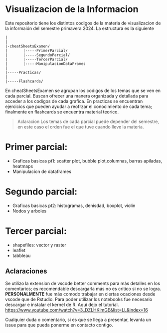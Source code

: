 # Visualizacion de la Informacion

Este repositorio tiene los distintos codigos de la materia de visualizacion de la informaión del semestre primavera 2024. La estructura es la siguiente
```
|
|
|-cheatSheetsExamen/
|       |-----PrimerParcial/
|       |-----SegundoParcial/
|       |-----TercerParcial/
|       |-----ManipulacionDataFrames
|
|-----Practicas/
|
|-----Flashcards/  
```
En cheatSheetsExamen se agrupan los codigos de los temas que se ven en cada parcial. Buscan ofrecer una manera organizada y detallada para acceder a los codigos de cada grafica. 
En practicas se encuentran ejercicios que pueden ayudar a reofrzar el conocimiento de cada tema; finalmente en flashcards se encuentra material teorico. 
 >Aclaracion
Los temas de cada parcial puede depender del semestre, en este caso el orden fue el que tuve cuando lleve la materia. 
# Primer parcial:
- Graficas basicas pt1: scatter plot, bubble plot,columnas, barras apiladas, heatmaps
- Manipulacion de dataframes
# Segundo parcial:
- Graficas basicas pt2: histogramas, denisdad, boxplot, violin
- Nodos y arboles
# Tercer parcial:
- shapefiles: vector y raster
- leaflet
- tabbleau


## Aclaraciones 
Se utilizo la extension de vscode better comments para más detalles en los comentarios; es recomendable descargarla más no es critico si no se logra. 
**PERSONALMENTE** fue más comodo trabajar en ciertas ocaciones desde vscode que de Rstudio. Para poder utilizar los notebooks fue necesario descargar e instalar el kernel de R. Aquí dejo el tutorial. 
https://www.youtube.com/watch?v=3_DZLHKlmGE&list=LL&index=16 


Cualquier duda o comentario, si es que se llega a presentar, levanta un issue para que pueda ponerme en contacto contigo. 

